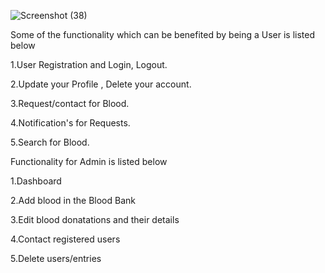 
![Screenshot (38)](https://user-images.githubusercontent.com/88973408/228040996-11eb56dc-2d2c-42ea-bd75-16e24239bbc0.png)

Some of the functionality which can be benefited by being a User is listed below

1.User Registration and Login, Logout.

2.Update your Profile , Delete your account.

3.Request/contact for Blood.

4.Notification's for Requests.

5.Search for Blood.




Functionality for Admin is listed below

1.Dashboard

2.Add blood in the Blood Bank

3.Edit blood donatations and their details

4.Contact registered users

5.Delete users/entries
